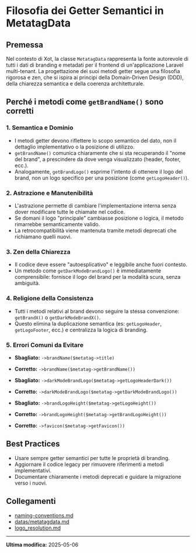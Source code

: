 # Filosofia dei Getter Semantici in MetatagData

## Premessa
Nel contesto di Xot, la classe `MetatagData` rappresenta la fonte autorevole di tutti i dati di branding e metadati per il frontend di un'applicazione Laravel multi-tenant. La progettazione dei suoi metodi getter segue una filosofia rigorosa e zen, che si ispira ai principi della Domain-Driven Design (DDD), della chiarezza semantica e della coerenza architetturale.

## Perché i metodi come `getBrandName()` sono corretti

### 1. **Semantica e Dominio**
- I metodi getter devono riflettere lo scopo semantico del dato, non il dettaglio implementativo o la posizione di utilizzo.
- `getBrandName()` comunica chiaramente che si sta recuperando il "nome del brand", a prescindere da dove venga visualizzato (header, footer, ecc.).
- Analogamente, `getBrandLogo()` esprime l'intento di ottenere il logo del brand, non un logo specifico per una posizione (come `getLogoHeader()`).

### 2. **Astrazione e Manutenibilità**
- L'astrazione permette di cambiare l'implementazione interna senza dover modificare tutte le chiamate nel codice.
- Se domani il logo "principale" cambiasse posizione o logica, il metodo rimarrebbe semanticamente valido.
- La retrocompatibilità viene mantenuta tramite metodi deprecati che richiamano quelli nuovi.

### 3. **Zen della Chiarezza**
- Il codice deve essere "autoesplicativo" e leggibile anche fuori contesto.
- Un metodo come `getDarkModeBrandLogo()` è immediatamente comprensibile: fornisce il logo del brand per la modalità scura, senza ambiguità.

### 4. **Religione della Consistenza**
- Tutti i metodi relativi al brand devono seguire la stessa convenzione: `getBrandX()` o `getDarkModeBrandX()`.
- Questo elimina la duplicazione semantica (es: `getLogoHeader`, `getLogoFooter`, ecc.) e centralizza la logica di branding.

### 5. **Errori Comuni da Evitare**
- **Sbagliato:** `->brandName($metatag->title)`
- **Corretto:** `->brandName($metatag->getBrandName())`

- **Sbagliato:** `->darkModeBrandLogo($metatag->getLogoHeaderDark())`
- **Corretto:** `->darkModeBrandLogo($metatag->getDarkModeBrandLogo())`

- **Sbagliato:** `->brandLogoHeight($metatag->getLogoHeight())`
- **Corretto:** `->brandLogoHeight($metatag->getBrandLogoHeight())`

- **Corretto:** `->favicon($metatag->getFavicon())`

## Best Practices
- Usare sempre getter semantici per tutte le proprietà di branding.
- Aggiornare il codice legacy per rimuovere riferimenti a metodi implementativi.
- Documentare chiaramente i metodi deprecati e guidare la migrazione verso i nuovi.

## Collegamenti
- [naming-conventions.md](../naming-conventions.md)
- [datas/metatagdata.md](metatagdata.md)
- [logo_resolution.md](../logo_resolution.md)

---
**Ultima modifica:** 2025-05-06
